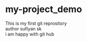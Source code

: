 # my-project_demo
This is my first git reprository
<br>
author sufiyan sk<br>
i am happy with git hub

